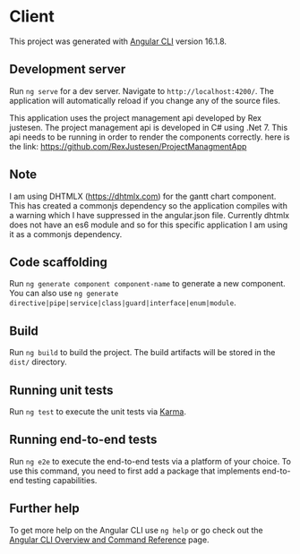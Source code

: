 # Client

This project was generated with [Angular CLI](https://github.com/angular/angular-cli) version 16.1.8.

## Development server

Run `ng serve` for a dev server. Navigate to `http://localhost:4200/`. The application will automatically reload if you change any of the source files.

This application uses the project management api developed by Rex justesen. The project management api is developed in C# using .Net 7. This api needs to be running in order to render the components correctly. here is the link: https://github.com/RexJustesen/ProjectManagmentApp

## Note
I am using DHTMLX (https://dhtmlx.com) for the gantt chart component. This has created a commonjs dependency so the application compiles with a warning which I have suppressed in the angular.json file. Currently dhtmlx does not have an es6 module and so for this specific application I am using it as a commonjs dependency. 

## Code scaffolding

Run `ng generate component component-name` to generate a new component. You can also use `ng generate directive|pipe|service|class|guard|interface|enum|module`.

## Build

Run `ng build` to build the project. The build artifacts will be stored in the `dist/` directory.

## Running unit tests

Run `ng test` to execute the unit tests via [Karma](https://karma-runner.github.io).

## Running end-to-end tests

Run `ng e2e` to execute the end-to-end tests via a platform of your choice. To use this command, you need to first add a package that implements end-to-end testing capabilities.

## Further help

To get more help on the Angular CLI use `ng help` or go check out the [Angular CLI Overview and Command Reference](https://angular.io/cli) page.
